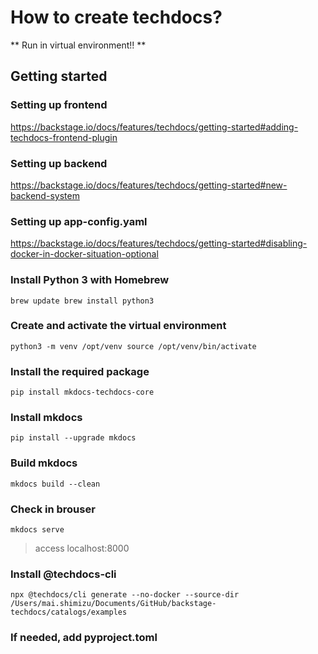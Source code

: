 # How to create techdocs?

** Run in virtual environment!! **

## Getting started

### Setting up frontend
https://backstage.io/docs/features/techdocs/getting-started#adding-techdocs-frontend-plugin

### Setting up backend
https://backstage.io/docs/features/techdocs/getting-started#new-backend-system

### Setting up app-config.yaml
https://backstage.io/docs/features/techdocs/getting-started#disabling-docker-in-docker-situation-optional

### Install Python 3 with Homebrew
``
brew update
brew install python3
``
### Create and activate the virtual environment
``
python3 -m venv /opt/venv
source /opt/venv/bin/activate
``

### Install the required package
``
pip install mkdocs-techdocs-core
``

### Install mkdocs
``
pip install --upgrade mkdocs
``

### Build mkdocs
``
mkdocs build --clean
``
### Check in brouser
``
mkdocs serve
``
>access localhost:8000

### Install @techdocs-cli
``
npx @techdocs/cli generate --no-docker --source-dir /Users/mai.shimizu/Documents/GitHub/backstage-techdocs/catalogs/examples
``

### If needed, add pyproject.toml